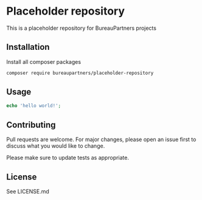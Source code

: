 # Placeholder repository

This is a placeholder repository for BureauPartners projects

## Installation

Install all composer packages

```bash
composer require bureaupartners/placeholder-repository
```

## Usage

```php
echo 'hello world!';
```

## Contributing
Pull requests are welcome. For major changes, please open an issue first to discuss what you would like to change.

Please make sure to update tests as appropriate.

## License
See LICENSE.md
